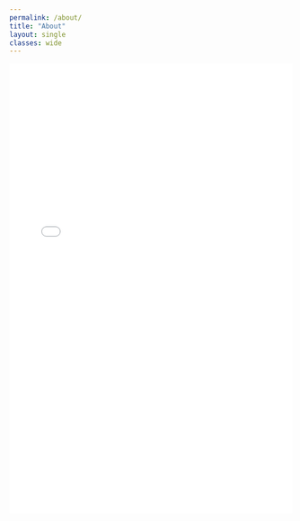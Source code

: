 ```yaml
---
permalink: /about/
title: "About"
layout: single
classes: wide
---
```

<!-- yet ANOTHER career map -->
<style>
  :root{
    --overlay-h: 75%;           /* how much of the iframe the overlay covers */
    --panel-bg: rgba(255,255,255,.94);  /* panel background (use a dark rgba for dark maps) */
  }

  .map-wrap{
    position: relative;
    width: 100%;
    height: 60vh;               /* give the iframe real height; tweak to taste */
    max-height: 800px;
    margin: 0;
  }
  .map-wrap > iframe{
    position:absolute; inset:0;
    width:100%; height:100%;
    border:0;
    display:block;
  }

  /* bottom overlay that “crops” the map and holds text */
  .map-overlay{
    position:absolute; left:0; right:0; bottom:0;
    height: var(--overlay-h);
    display:flex; align-items:flex-end; justify-content:center;
    /* fade the map out toward the panel */
    background: linear-gradient(to top, var(--panel-bg) 35%, rgba(255,255,255,0) 100%);
    /* if you prefer a solid panel only, replace the line above with: background: var(--panel-bg); */
  }

  .map-overlay .content{
    /* text block centered on the panel */
    background: var(--panel-bg);
    padding: .75rem 1rem 1rem;
    text-align:left;
    margin: 0 1rem .5rem;
  }

  /* legend dots */
  .map-legend { font-size:.50em; display:flex; gap:1rem; justify-content:center; flex-wrap:wrap; margin-top:.25rem; }
  .map-legend .dot{ width:10px; height:10px; border-radius:50%; display:inline-block; box-shadow:0 0 0 2px #fff, 0 0 0 3px #e5e7eb; }

  /* Mobile: make the overlay shallower so more map remains interactive */
  @media (max-width: 640px){
    :root{ --overlay-h: 40%; }
    .map-wrap{ height: 50vh; }
    .map-legend{ font-size:.7em; }
  }
</style>

<figure style="margin:0;">
  <div class="map-wrap">
    <iframe
      src="{{ '/assets/maps/career_map2.html' | relative_url }}"
      title="Career Map">
    </iframe>

    <!-- Bottom-half overlay with H2 + legend -->
    <div class="map-overlay">
      <div class="content">
        <div class="map-legend" role="group" aria-label="Map legend">
          <span><span class="dot" style="background:#e11d48;"></span> Places I’ve Worked</span>
          <span><span class="dot" style="background:#2563eb;"></span> Presentations &amp; Workshops</span>
          <h2 class="h2" style="margin:.25rem 0 .35rem;">Random Task</h2>
        </div>
      </div>
    </div>
  </div>
</figure>

